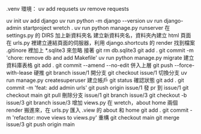 .venv 環境：
uv add requsets
uv remove requests

uv init
uv add django
uv run python -m django --version
uv run django-admin startproject wretch .
uv run python manage.py runserver
在 settings.py 的 DIRS 加上新資料夾名
建立新資料夾名，資料夾內建立 html 頁面
在 urls.py 裡建立連結頁面的伺服器，利用 django.shortcuts 的 render 找到檔案
.gitinore 裡加上 \*.sqlite3 來忽略
接著 git rm db.sqlite3
git add .
git commit -m 'chore: remove db and add Makefile'
uv run python manage.py migrate 建立資料庫表格
git add .
git commit --amend --no-edit 併入上層
git push --force-with-lease 硬推
git branch issue/1 開分支
git checkout issue/1 切換分支
uv run manage.py createsuperuser 建立帳戶
git status 確認狀態
git add .
git commit -m 'feat: add admin urls'
git push origin issue/1 發 pr 到 issue/1
git checkout main
git pull
刪除分支 issue/1
git branch issue/3
git checkout -b issue/3
git branch issue/3
增加 views.py 在 wretch，about home 兩個 render 搬進來，在 urls.py 匯入 .view 的 about 和 home
git add .
git commit -m 'refactor: move views to views.py' 重構
git checkout main
git merge issue/3
git push origin main
